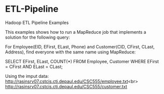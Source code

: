 # ETL-Pipeline
Hadoop ETL Pipeline Examples

This examples shows how to run a MapReduce job that implements a solution for the following query:


For Employee(EID, EFirst, ELast, Phone) and Customer(CID, CFirst, CLast, Address), find everyone with the same name using MapReduce:

SELECT EFirst, ELast, COUNT(*)
FROM Employee, Customer
WHERE EFirst = CFirst AND ELast = CLast;

Using the imput data:
http://rasinsrv07.cstcis.cti.depaul.edu/CSC555/employee.txt<br\>
http://rasinsrv07.cstcis.cti.depaul.edu/CSC555/customer.txt
